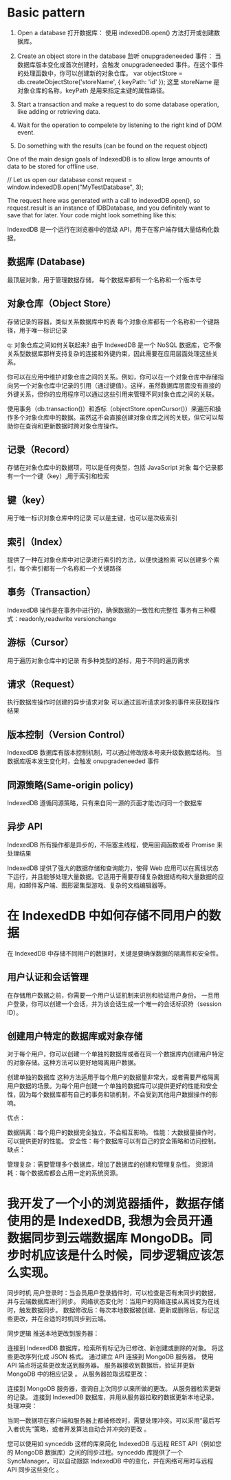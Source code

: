 # Basic pattern

1. Open a database
   打开数据库：
   使用 indexedDB.open() 方法打开或创建数据库。

2. Create an object store in the database
   监听 onupgradeneeded 事件：
   当数据库版本变化或首次创建时，会触发 onupgradeneeded 事件。在这个事件的处理函数中，你可以创建新的对象仓库。
   var objectStore = db.createObjectStore('storeName', { keyPath: 'id' });
   这里 storeName 是对象仓库的名称，keyPath 是用来指定主键的属性路径。

3. Start a transaction and make a request to do some database operation, like adding or retrieving data.

4. Wait for the operation to compelete by listening to the right kind of DOM event.

5. Do something with the results (can be found on the request object)

One of the main design goals of IndexedDB is to allow large amounts of data to be stored for offline use.

// Let us open our database
const request = window.indexedDB.open("MyTestDatabase", 3);

The request here was generated with a call to indexedDB.open(), so request.result is an instance of IDBDatabase, and you definitely want to save that for later. Your code might look something like this:

IndexedDB 是一个运行在浏览器中的低级 API，用于在客户端存储大量结构化数据。

## 数据库 (Database)

最顶层对象，用于管理数据存储，
每个数据库都有一个名称和一个版本号

## 对象仓库（Object Store）

存储记录的容器，类似关系数据库中的表
每个对象仓库都有一个名称和一个键路径，用于唯一标识记录

q: 对象仓库之间如何关联起来?
由于 IndexedDB 是一个 NoSQL 数据库，它不像关系型数据库那样支持复杂的连接和外键约束，因此需要在应用层面处理这些关系。

你可以在应用中维护对象仓库之间的关系。例如，你可以在一个对象仓库中存储指向另一个对象仓库中记录的引用（通过键值）。这样，虽然数据库层面没有直接的外键关系，但你的应用程序可以通过这些引用来管理不同对象仓库之间的关联。

使用事务（db.transaction()）和游标（objectStore.openCursor()）来遍历和操作多个对象仓库中的数据。虽然这不会直接创建对象仓库之间的关联，但它可以帮助你在查询和更新数据时跨对象仓库操作。

## 记录（Record）

存储在对象仓库中的数据项，可以是任何类型，包括 JavaScript 对象
每个记录都有一个一个键（key）,用于索引和检索

## 键（key）

用于唯一标识对象仓库中的记录
可以是主键，也可以是次级索引

## 索引（Index）

提供了一种在对象仓库中对记录进行索引的方法，以便快速检索
可以创建多个索引，每个索引都有一个名称和一个关键路径

## 事务（Transaction）

IndexedDB 操作是在事务中进行的，确保数据的一致性和完整性
事务有三种模式：readonly,readwrite versionchange

## 游标（Cursor）

用于遍历对象仓库中的记录
有多种类型的游标，用于不同的遍历需求

## 请求（Request）

执行数据库操作时创建的异步请求对象
可以通过监听请求对象的事件来获取操作结果

## 版本控制（Version Control）

IndexedDB 数据库有版本控制机制，可以通过修改版本号来升级数据库结构。
当数据库版本发生变化时，会触发 onupgradeneeded 事件

## 同源策略(Same-origin policy)

IndexedDB 遵循同源策略，只有来自同一源的页面才能访问同一个数据库

## 异步 API

IndexedDB 所有操作都是异步的，不阻塞主线程，使用回调函数或者 Promise 来处理结果

IndexedDB 提供了强大的数据存储和查询能力，使得 Web 应用可以在离线状态下运行，并且能够处理大量数据。它适用于需要存储复杂数据结构和大量数据的应用，如邮件客户端、图形密集型游戏、复杂的文档编辑器等。

# 在 IndexedDB 中如何存储不同用户的数据

在 IndexedDB 中存储不同用户的数据时，关键是要确保数据的隔离性和安全性。

## 用户认证和会话管理

在存储用户数据之前，你需要一个用户认证机制来识别和验证用户身份。
一旦用户登录，你可以创建一个会话，并为该会话生成一个唯一的会话标识符（session ID）。

## 创建用户特定的数据库或对象存储

对于每个用户，你可以创建一个单独的数据库或者在同一个数据库内创建用户特定的对象存储。这种方法可以更好地隔离用户数据。

创建单独的数据库 这种方法适用于每个用户的数据量非常大，或者需要严格隔离用户数据的场景。为每个用户创建一个单独的数据库可以提供更好的性能和安全性，因为每个数据库都有自己的事务和锁机制，不会受到其他用户数据操作的影响。

优点：

数据隔离：每个用户的数据完全独立，不会相互影响。
性能：大数据量操作时，可以提供更好的性能。
安全性：每个数据库可以有自己的安全策略和访问控制。
缺点：

管理复杂：需要管理多个数据库，增加了数据库的创建和管理复杂性。
资源消耗：每个数据库都会占用一定的系统资源。

# 我开发了一个小的浏览器插件，数据存储使用的是 IndexedDB, 我想为会员开通数据同步到云端数据库 MongoDB。同步时机应该是什么时候，同步逻辑应该怎么实现。

同步时机
用户登录时：当会员用户登录插件时，可以检查是否有未同步的数据，并与云端数据库进行同步。
网络状态变化时：当用户的网络连接从离线变为在线时，触发数据同步。
数据修改后：每次本地数据被创建、更新或删除后，标记这些更改，并在合适的时机同步到云端。

同步逻辑
推送本地更改到服务器：

连接到 IndexedDB 数据库，检索所有标记为已修改、新创建或删除的对象。
将这些更改序列化成 JSON 格式。
通过建立 API 连接到 MongoDB 服务器。
使用 API 端点将这些更改发送到服务器。
服务器接收到数据后，验证并更新 MongoDB 中的相应记录
。
从服务器拉取远程更改：

连接到 MongoDB 服务器，查询自上次同步以来所做的更改。
从服务器检索更新的记录。
连接到 IndexedDB 数据库，并用从服务器拉取的数据更新本地记录。
处理冲突：

当同一数据项在客户端和服务器上都被修改时，需要处理冲突。可以采用“最后写入者优先”策略，或者开发算法自动合并冲突的更改
。

您可以使用如 synceddb 这样的库来简化 IndexedDB 与远程 REST API（例如您的 MongoDB 数据库）之间的同步过程。synceddb 库提供了一个 SyncManager，可以自动跟踪 IndexedDB 中的变化，并在网络可用时与远程 API 同步这些变化
。
